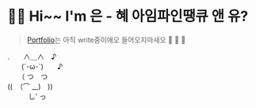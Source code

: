 
 # 👋🏻 Hi~~ I'm 은 - 혜 아임파인땡큐 앤 유?
 > [Portfolio](https://flying-howler-2fd.notion.site/819a08e5cd1c4409b404ad17f2342c91?pvs=4)는 아직 write중이애오 들어오지마새오 🚧 🚧 🚧
>
> 
 .　　∧＿∧　♪   
　　(´･ω･`)　　♪   
　　（ つ　つ     
((　（⌒ __)　))    
　　　し' っ     
  




